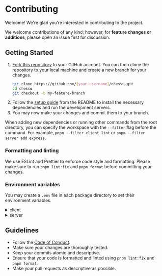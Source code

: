 # Contributing

Welcome! We're glad you're interested in contributing to the project.

We welcome contributions of any kind; however, for **feature changes or additions**, please open an issue first for discussion.

## Getting Started

1. [Fork this repository](https://github.com/99nize/chessu/fork) to your GitHub account. You can then clone the repository to your local machine and create a new branch for your changes.
   ```sh
   git clone https://github.com/[your-username]/chessu.git
   cd chessu
   git checkout -b my-feature-branch
   ```
2. Follow the [setup guide](./README.md#getting-started) from the README to install the necessary dependencies and run the development servers.
3. You may now make your changes and commit them to your branch.

When adding new dependencies or running other commands from the root directory, you can specify the workspace with the `--filter` flag before the command. For example, `pnpm --filter client lint` or `pnpm --filter server add express`.

### Formatting and linting

We use ESLint and Prettier to enforce code style and formatting. Please make sure to run `pnpm lint:fix` and `pnpm format` before committing your changes.

### Environment variables

You may create a `.env` file in each package directory to set their environment variables.

<details>
<summary>client</summary>

```env
NEXT_PUBLIC_API_URL=http://localhost:3001 # replace with backend URL
```

</details>

<details>
<summary>server</summary>

```env
CORS_ORIGIN=http://localhost:3000 # replace with frontend URL
PORT=3001
SESSION_SECRET=randomstring # replace for security

# PostgreSQL connection info (required)
PGHOST=db.example.com
PGUSER=exampleuser
PGPASSWORD=examplepassword
PGDATABASE=chessu
```

</details>

## Guidelines

- Follow the [Code of Conduct](CODE_OF_CONDUCT.md).
- Make sure your changes are thoroughly tested.
- Keep your commits atomic and descriptive.
- Ensure that your code is formatted and linted using `pnpm lint:fix` and `pnpm format`.
- Make your pull requests as descriptive as possible.
